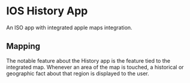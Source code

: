 # IOS History App

An ISO app with integrated apple maps integration.

## Mapping

The notable feature about the History app is the feature tied to
the integrated map.  Whenever an area of the map is touched, a historical
or geographic fact about that region is displayed to the user.